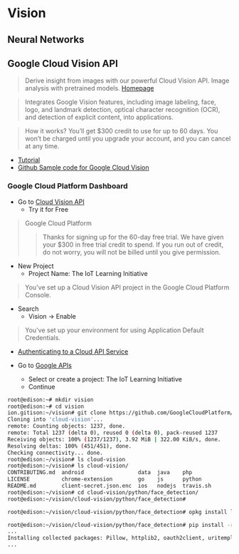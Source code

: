 # Vision

## Neural Networks

## Google Cloud Vision API

> Derive insight from images with our powerful Cloud Vision API. Image analysis with pretrained models. [Homepage](https://cloud.google.com/vision/)

> Integrates Google Vision features, including image labeling, face, logo, and landmark detection, optical character recognition (OCR), and detection of explicit content, into applications.

> How it works? You’ll get $300 credit to use for up to 60 days. You won’t be charged until you upgrade your account, and you can cancel at any time.

- [Tutorial](https://cloud.google.com/vision/docs/tutorials)
- [Github Sample code for Google Cloud Vision](https://github.com/GoogleCloudPlatform/cloud-vision/)


### Google Cloud Platform Dashboard

- Go to [Cloud Vision API](https://cloud.google.com/vision/)
  - Try it for Free

> Google Cloud Platform
> > Thanks for signing up for the 60-day free trial. We have given your $300 in free trial credit to spend. If you run out of credit, do not worry, you will not be billed until you give permission.

- New Project
  - Project Name: The IoT Learning Initiative

> You've set up a Cloud Vision API project in the Google Cloud Platform Console.

- Search
  - Vision -> Enable

> You've set up your environment for using Application Default Credentials.

- [Authenticating to a Cloud API Service](https://cloud.google.com/vision/docs/auth-template/cloud-api-auth#set_up_an_api_key)

- Go to [Google APIs](https://console.developers.google.com/projectselector/apis/credentials)
  - Select or create a project: The IoT Learning Initiative
  - Continue


```sh
root@edison:~# mkdir vision
root@edison:~# cd vision
ion.gitison:~/vision# git clone https://github.com/GoogleCloudPlatform/cloud-vision.git
Cloning into 'cloud-vision'...
remote: Counting objects: 1237, done.
remote: Total 1237 (delta 0), reused 0 (delta 0), pack-reused 1237
Receiving objects: 100% (1237/1237), 3.92 MiB | 322.00 KiB/s, done.
Resolving deltas: 100% (451/451), done.
Checking connectivity... done.
root@edison:~/vision# ls cloud-vision
root@edison:~/vision# ls cloud-vision/
CONTRIBUTING.md  android                 data  java    php
LICENSE          chrome-extension        go    js      python 
README.md        client-secret.json.enc  ios   nodejs  travis.sh
root@edison:~/vision# cd cloud-vision/python/face_detection/
root@edison:~/vision/cloud-vision/python/face_detection# 
```

```sh
root@edison:~/vision/cloud-vision/python/face_detection# opkg install libjpeg-dev
```

```sh
root@edison:~/vision/cloud-vision/python/face_detection# pip install -r requirements.txt --target /home
...
Installing collected packages: Pillow, httplib2, oauth2client, uritemplate, pyasn1, pyasn1-modules, rsn
...
```